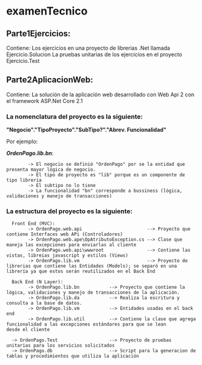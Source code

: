 # examenTecnico

## Parte1Ejercicios: 
  Contiene:
    Los ejercicios en una proyecto de librerias .Net llamada Ejercicio.Solucion
    La pruebas unitarias de los ejercicios en el proyecto Ejercicio.Test
   
## Parte2AplicacionWeb:
  Contiene:
    La solución de la aplicación web desarrollado con Web Api 2 con el framework ASP.Net Core 2.1  
    
### La nomenclatura del proyecto es la siguiente: 
**"Negocio"."TipoProyecto"."SubTipo?"."Abrev. Funcionalidad"**

Por ejemplo:

**_OrdenPago.lib.bn_**:

            -> El negocio se definió "OrdenPago" por se la entidad que presenta mayor lógica de negocio.
            -> El tipo de proyecto es "lib" porque es un componente de tipo libreria
            -> El subtipo no lo tiene
            -> La funcionalidad "bn" corresponde a bussiness (lógica, validaciones y manejo de transacciones)
    
### La estructura del proyecto es la siguiente:
      Front End (MVC):
            -> OrdenPago.web.api                        --> Proyecto que contiene Interfaces web APi (Controladores)
            -> OrdenPago.web.ape\OpAtributoException.cs --> Clase que maneja las excepciones para enviarlas al cliente
            -> OrdenPago.web.api\wwwroot                --> Contiene las vistas, libreias javascript y estilos (Views)
            -> OrdenPago.lib.vm                         --> Proyecto de librerias que contiene las Entidades (Models); se separó en una                                                               librería ya que estos serán reutilizados en el Back End
      
      Back End (N Layer):
            -> OrdenPago.lib.bn           --> Proyecto que contiene la lógica, validaciones y manejo de transacciones de la aplicación.
            -> OrdenPago.lib.da           --> Realiza la escritura y consulta a la base de datos.
            -> OrdenPago.lib.vm           --> Entidades usadas en el back end
            -> OrdenPago.lib.util         --> Contiene la clase que agrega funcionalidad a las excepciones estándares para que se lean                                                   desde el cliente
            
      -> OrdenPago.Test                   --> Proyecto de pruebas unitarias para los servicios solicitados
      -> OrdenPago.db                     --> Script para la generacion de tablas y procedimientos que utiliza la aplicación
            
            
